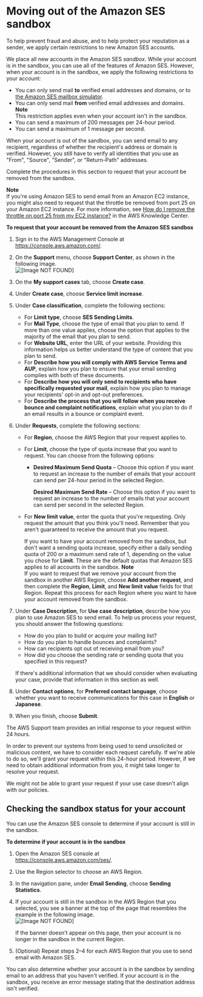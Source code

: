 # Moving out of the Amazon SES sandbox<a name="request-production-access"></a>

To help prevent fraud and abuse, and to help protect your reputation as a sender, we apply certain restrictions to new Amazon SES accounts\. 

We place all new accounts in the Amazon SES *sandbox*\. While your account is in the sandbox, you can use all of the features of Amazon SES\. However, when your account is in the sandbox, we apply the following restrictions to your account:
+ You can only send mail **to** verified email addresses and domains, or to [the Amazon SES mailbox simulator](send-email-simulator.md)\.
+ You can only send mail **from** verified email addresses and domains\.
**Note**  
This restriction applies even when your account isn't in the sandbox\.
+ You can send a maximum of 200 messages per 24\-hour period\.
+ You can send a maximum of 1 message per second\.

When your account is out of the sandbox, you can send email to any recipient, regardless of whether the recipient's address or domain is verified\. However, you still have to verify all identities that you use as "From", "Source", "Sender", or "Return\-Path" addresses\.

Complete the procedures in this section to request that your account be removed from the sandbox\.

**Note**  
If you're using Amazon SES to send email from an Amazon EC2 instance, you might also need to request that the throttle be removed from port 25 on your Amazon EC2 instance\. For more information, see [How do I remove the throttle on port 25 from my EC2 instance?](https://aws.amazon.com/premiumsupport/knowledge-center/ec2-port-25-throttle/) in the AWS Knowledge Center\.

**To request that your account be removed from the Amazon SES sandbox**

1. Sign in to the AWS Management Console at [https://console\.aws\.amazon\.com/](https://console.aws.amazon.com/)\.

1. On the **Support** menu, choose **Support Center**, as shown in the following image\.  
![\[Image NOT FOUND\]](http://docs.aws.amazon.com/ses/latest/DeveloperGuide/images/console_region_selector.png)

1. On the **My support cases** tab, choose **Create case**\.

1. Under **Create case**, choose **Service limit increase**\.

1. Under **Case classification**, complete the following sections:
   + For **Limit type**, choose **SES Sending Limits**\.
   + For **Mail Type**, choose the type of email that you plan to send\. If more than one value applies, choose the option that applies to the majority of the email that you plan to send\.
   + For **Website URL**, enter the URL of your website\. Providing this information helps us better understand the type of content that you plan to send\.
   + For **Describe how you will comply with AWS Service Terms and AUP**, explain how you plan to ensure that your email sending complies with both of these documents\.
   + For **Describe how you will only send to recipients who have specifically requested your mail**, explain how you plan to manage your recipients' opt\-in and opt\-out preferences\.
   + For **Describe the process that you will follow when you receive bounce and complaint notifications**, explain what you plan to do if an email results in a bounce or complaint event\.

1. Under **Requests**, complete the following sections:
   + For **Region**, choose the AWS Region that your request applies to\.
   + For **Limit**, choose the type of quota increase that you want to request\. You can choose from the following options:
     + **Desired Maximum Send Quota** – Choose this option if you want to request an increase to the number of emails that your account can send per 24\-hour period in the selected Region\. 

       **Desired Maximum Send Rate** – Choose this option if you want to request an increase to the number of emails that your account can send per second in the selected Region\. 
   + For **New limit value**, enter the quota that you're requesting\. Only request the amount that you think you'll need\. Remember that you aren't guaranteed to receive the amount that you request\.

     If you want to have your account removed from the sandbox, but don't want a sending quota increase, specify either a daily sending quota of 200 or a maximum send rate of 1, depending on the value you chose for **Limit**\. These are the default quotas that Amazon SES applies to all accounts in the sandbox\. 
**Note**  
If you want to request that we remove your account from the sandbox in another AWS Region, choose **Add another request**, and then complete the **Region**, **Limit**, and **New limit value** fields for that Region\. Repeat this process for each Region where you want to have your account removed from the sandbox\.

1. Under **Case Description**, for **Use case description**, describe how you plan to use Amazon SES to send email\. To help us process your request, you should answer the following questions:
   + How do you plan to build or acquire your mailing list?
   + How do you plan to handle bounces and complaints?
   + How can recipients opt out of receiving email from you?
   + How did you choose the sending rate or sending quota that you specified in this request?

   If there's additional information that we should consider when evaluating your case, provide that information in this section as well\.

1. Under **Contact options**, for **Preferred contact language**, choose whether you want to receive communications for this case in **English** or **Japanese**\.

1. When you finish, choose **Submit**\.

The AWS Support team provides an initial response to your request within 24 hours\.

In order to prevent our systems from being used to send unsolicited or malicious content, we have to consider each request carefully\. If we're able to do so, we'll grant your request within this 24\-hour period\. However, if we need to obtain additional information from you, it might take longer to resolve your request\.

We might not be able to grant your request if your use case doesn't align with our policies\.

## Checking the sandbox status for your account<a name="request-production-access-check-status"></a>

You can use the Amazon SES console to determine if your account is still in the sandbox\.

**To determine if your account is in the sandbox**

1. Open the Amazon SES console at [https://console\.aws\.amazon\.com/ses/](https://console.aws.amazon.com/ses/)\.

1. Use the Region selector to choose an AWS Region\.

1. In the navigation pane, under **Email Sending**, choose **Sending Statistics**\. 

1. If your account is still in the sandbox in the AWS Region that you selected, you see a banner at the top of the page that resembles the example in the following image\.   
![\[Image NOT FOUND\]](http://docs.aws.amazon.com/ses/latest/DeveloperGuide/images/sandbox-banner-send-statistics.png)

   If the banner doesn't appear on this page, then your account is no longer in the sandbox in the current Region\.

1. \(Optional\) Repeat steps 2–4 for each AWS Region that you use to send email with Amazon SES\.

You can also determine whether your account is in the sandbox by sending email to an address that you haven't verified\. If your account is in the sandbox, you receive an error message stating that the destination address isn't verified\.